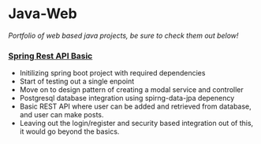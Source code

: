 # Java-Web
*Portfolio of web based java projects, be sure to check them out below!*

### [Spring Rest API Basic](https://github.com/DariusRain/Java-Web/tree/master/spring-rest-api-basic)
- Initilizing spring boot project with required dependencies
- Start of testing out a single enpoint
- Move on to design pattern of creating a modal service and controller
- Postgresql database integration using spirng-data-jpa depenency
- Basic REST API where user can be added and retrieved from database, and user can make posts.
- Leaving out the login/register and security based integration out of this, it would go beyond the basics.

